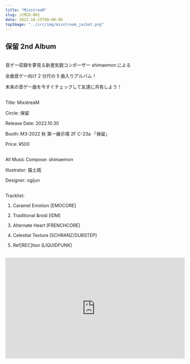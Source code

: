 ```yaml
---
title: "MixstreaM"
slug: /CMCD-002
date: 2022-10-25T00:00:00
topImage: "../src/img/mixstream_jacket.png"
---
```


## 保留 2nd Album

<br>
音ゲー収録を夢見る新進気鋭コンポーザー shimaemon による

全曲音ゲー向け 2 分尺の 5 曲入りアルバム！

未来の音ゲー曲を今すぐチェックして友達に共有しよう！

<br>
Title: MixstreaM

Circle: 保留

Release Date: 2022.10.30

Booth: M3-2022 秋 第一展示場 2F C-23a 「保留」

Price: ¥500

<br>
All Music Compose: shimaemon

Illustrator: 猫土瓶

Designer: ogijun

<br>
Tracklist:

1.  Caramel Emotion [EMOCORE]

2.  Traditional &roid [IDM]

3.  Alternate Heart [FRENCHCORE]

4.  Celestial Texture [SCHRANZ/DUBSTEP]

5.  Ref[REC]tion [LIQUIDFUNK]

<br>

<iframe width="560" height="315" src="https://www.youtube.com/embed/qJUVPbXpGYw" title="YouTube video player" frameborder="0" allow="accelerometer; autoplay; clipboard-write; encrypted-media; gyroscope; picture-in-picture" allowfullscreen></iframe>
